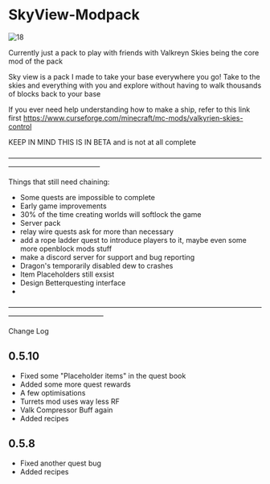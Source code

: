 # SkyView-Modpack

![18](https://user-images.githubusercontent.com/34868944/150600958-e2ada67f-ba7a-47d1-8dbc-ea11b7d1e7e1.png)

Currently just a pack to play with friends with Valkreyn Skies being the core mod of the pack

Sky view is a pack I made to take your base everywhere you go! Take to the skies and everything with you and explore without having to walk thousands of blocks back to your base

If you ever need help understanding how to make a ship, refer to this link first https://www.curseforge.com/minecraft/mc-mods/valkyrien-skies-control

KEEP IN MIND THIS IS IN BETA and is not at all complete


––––––––––––––––––––––––––––––––––––––––––––––––––––––––––––––––––––––––––––––––––––––––––––––––––

Things that still need chaining:

- Some quests are impossible to complete
- Early game improvements
- 30% of the time creating worlds will softlock the game
- Server pack
- relay wire quests ask for more than necessary
- add a rope ladder quest to introduce players to it, maybe even some more openblock mods stuff
- make a discord server for support and bug reporting
- Dragon's temporarily disabled dew to crashes
- Item Placeholders still exsist
- Design Betterquesting interface
- 
–––––––––––––––––––––––––––––––––––––––––––––––––––––––––––––––––––––––––––––––––––––––––––––––––––

Change Log


## 0.5.10

- Fixed some "Placeholder items" in the quest book
- Added some more quest rewards
- A few optimisations
- Turrets mod uses way less RF
- Valk Compressor Buff again
- Added recipes

## 0.5.8

- Fixed another quest bug
- Added recipes
